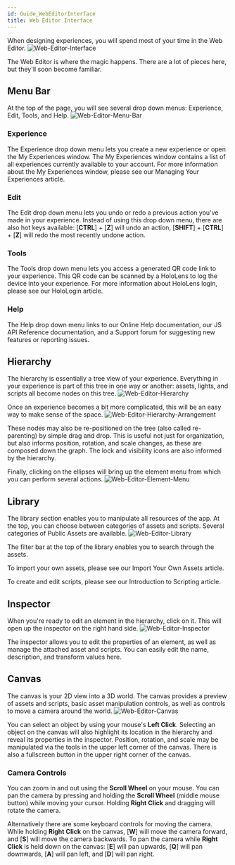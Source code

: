 ```yaml
---
id: Guide_WebEditorInterface
title: Web Editor Interface
---
```


When designing experiences, you will spend most of your time in the Web Editor.
![Web-Editor-Interface](/documentation/live/latest/img/product/workspace.gif)

The Web Editor is where the magic happens. There are a lot of pieces here, but they'll soon become familiar.


## Menu Bar
At the top of the page, you will see several drop down menus: Experience, Edit, Tools, and Help.
![Web-Editor-Menu-Bar](/documentation/live/latest/img/product/editor-nav-menu.gif)


### Experience
The Experience drop down menu lets you create a new experience or open the My Experiences window. The My Experiences window contains a list of all experiences currently available to your account. For more information about the My Experiences window, please see our Managing Your Experiences article.

### Edit
The Edit drop down menu lets you undo or redo a previous action you've made in your experience. Instead of using this drop down menu, there are also hot keys available: [**CTRL**] + [**Z**] will undo an action, [**SHIFT**] + [**CTRL**] + [**Z**] will redo the most recently undone action.

### Tools
The Tools drop down menu lets you access a generated QR code link to your experience. This QR code can be scanned by a HoloLens to log the device into your experience. For more information about HoloLens login, please see our HoloLogin article.

### Help
The Help drop down menu links to our Online Help documentation, our JS API Reference documentation, and a Support forum for suggesting new features or reporting issues.


## Hierarchy
The hierarchy is essentially a tree view of your experience. Everything in your experience is part of this tree in one way or another: assets, lights, and scripts all become nodes on this tree.
![Web-Editor-Hierarchy](/documentation/live/latest/img/product/hierarchy.png)

Once an experience becomes a bit more complicated, this will be an easy way to make sense of the space.
![Web-Editor-Hierarchy-Arrangement](/documentation/live/latest/img/product/reparenting.gif)

These nodes may also be re-positioned on the tree (also called re-parenting) by simple drag and drop. This is useful not just for organization, but also informs position, rotation, and scale changes, as these are composed down the graph. The lock and visibility icons are also informed by the hierarchy.

Finally, clicking on the ellipses will bring up the element menu from which you can perform several actions.
![Web-Editor-Element-Menu](/documentation/live/latest/img/product/element-menu.gif)


## Library
The library section enables you to manipulate all resources of the app. At the top, you can choose between categories of assets and scripts. Several categories of Public Assets are available.
![Web-Editor-Library](/documentation/live/latest/img/product/library.gif)


The filter bar at the top of the library enables you to search through the assets.

To import your own assets, please see our Import Your Own Assets article.

To create and edit scripts, please see our Introduction to Scripting article.


## Inspector
When you're ready to edit an element in the hierarchy, click on it. This will open up the inspector on the right hand side.
![Web-Editor-Inspector](/documentation/live/latest/img/product/inspector.png)

The inspector allows you to edit the properties of an element, as well as manage the attached asset and scripts. You can easily edit the name, description, and transform values here.


## Canvas
The canvas is your 2D view into a 3D world. The canvas provides a preview of assets and scripts, basic asset manipulation controls, as well as controls to move a camera around the world.
![Web-Editor-Canvas](/documentation/live/latest/img/product/canvas.gif)

You can select an object by using your mouse's **Left Click**. Selecting an object on the canvas will also highlight its location in the hierarchy and reveal its properties in the inspector. Position, rotation, and scale may be manipulated via the tools in the upper left corner of the canvas. There is also a fullscreen button in the upper right corner of the canvas.

### Camera Controls
You can zoom in and out using the **Scroll Wheel** on your mouse. You can pan the camera by pressing and holding the **Scroll Wheel** (middle mouse button) while moving your cursor. Holding **Right Click** and dragging will rotate the camera.

Alternatively there are some keyboard controls for moving the camera. While holding **Right Click** on the canvas, [**W**] will move the camera forward, and [**S**] will move the camera backwards. To pan the camera while **Right Click** is held down on the canvas: [**E**] will pan upwards, [**Q**] will pan downwards, [**A**] will pan left, and [**D**] will pan right.
